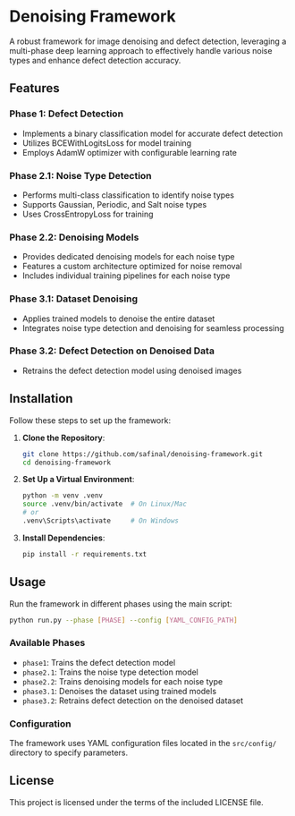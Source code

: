 # Denoising Framework

A robust framework for image denoising and defect detection, leveraging a multi-phase deep learning approach to effectively handle various noise types and enhance defect detection accuracy.

## Features

### Phase 1: Defect Detection
- Implements a binary classification model for accurate defect detection
- Utilizes BCEWithLogitsLoss for model training
- Employs AdamW optimizer with configurable learning rate

### Phase 2.1: Noise Type Detection
- Performs multi-class classification to identify noise types
- Supports Gaussian, Periodic, and Salt noise types
- Uses CrossEntropyLoss for training

### Phase 2.2: Denoising Models
- Provides dedicated denoising models for each noise type
- Features a custom architecture optimized for noise removal
- Includes individual training pipelines for each noise type

### Phase 3.1: Dataset Denoising
- Applies trained models to denoise the entire dataset
- Integrates noise type detection and denoising for seamless processing

### Phase 3.2: Defect Detection on Denoised Data
- Retrains the defect detection model using denoised images

## Installation

Follow these steps to set up the framework:

1. **Clone the Repository**:
   ```bash
   git clone https://github.com/safinal/denoising-framework.git
   cd denoising-framework
   ```

2. **Set Up a Virtual Environment**:
   ```bash
   python -m venv .venv
   source .venv/bin/activate  # On Linux/Mac
   # or
   .venv\Scripts\activate     # On Windows
   ```

3. **Install Dependencies**:
   ```bash
   pip install -r requirements.txt
   ```

## Usage

Run the framework in different phases using the main script:

```bash
python run.py --phase [PHASE] --config [YAML_CONFIG_PATH]
```

### Available Phases
- `phase1`: Trains the defect detection model
- `phase2.1`: Trains the noise type detection model
- `phase2.2`: Trains denoising models for each noise type
- `phase3.1`: Denoises the dataset using trained models
- `phase3.2`: Retrains defect detection on the denoised dataset

### Configuration
The framework uses YAML configuration files located in the `src/config/` directory to specify parameters.

## License

This project is licensed under the terms of the included LICENSE file.
